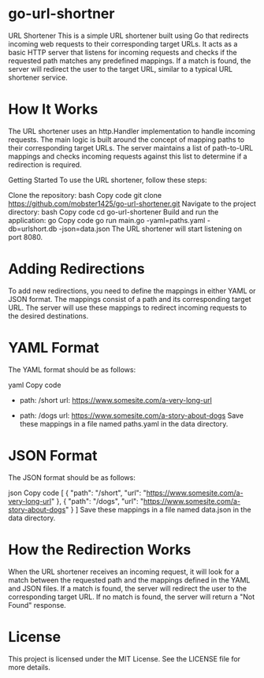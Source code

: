 # go-url-shortner
URL Shortener
This is a simple URL shortener built using Go that redirects incoming web requests to their corresponding target URLs. It acts as a basic HTTP server that listens for incoming requests and checks if the requested path matches any predefined mappings. If a match is found, the server will redirect the user to the target URL, similar to a typical URL shortener service.

# How It Works
The URL shortener uses an http.Handler implementation to handle incoming requests. The main logic is built around the concept of mapping paths to their corresponding target URLs. The server maintains a list of path-to-URL mappings and checks incoming requests against this list to determine if a redirection is required.

Getting Started
To use the URL shortener, follow these steps:

Clone the repository:
bash
Copy code
git clone https://github.com/mobster1425/go-url-shortener.git
Navigate to the project directory:
bash
Copy code
cd go-url-shortener
Build and run the application:
go
Copy code
go run main.go -yaml=paths.yaml -db=urlshort.db -json=data.json
The URL shortener will start listening on port 8080.

# Adding Redirections
To add new redirections, you need to define the mappings in either YAML or JSON format. The mappings consist of a path and its corresponding target URL. The server will use these mappings to redirect incoming requests to the desired destinations.

# YAML Format
The YAML format should be as follows:

yaml
Copy code
- path: /short
  url: https://www.somesite.com/a-very-long-url

- path: /dogs
  url: https://www.somesite.com/a-story-about-dogs
Save these mappings in a file named paths.yaml in the data directory.

# JSON Format
The JSON format should be as follows:

json
Copy code
[
  {
    "path": "/short",
    "url": "https://www.somesite.com/a-very-long-url"
  },
  {
    "path": "/dogs",
    "url": "https://www.somesite.com/a-story-about-dogs"
  }
]
Save these mappings in a file named data.json in the data directory.

# How the Redirection Works
When the URL shortener receives an incoming request, it will look for a match between the requested path and the mappings defined in the YAML and JSON files. If a match is found, the server will redirect the user to the corresponding target URL. If no match is found, the server will return a "Not Found" response.



# License
This project is licensed under the MIT License. See the LICENSE file for more details.





